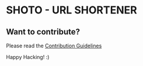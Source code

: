 # SHOTO - URL SHORTENER

## Want to contribute?

Please read the [Contribution Guidelines](/docs/CONTRIBUTING.md)

Happy Hacking! :)
